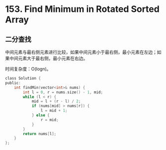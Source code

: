 # 153. Find Minimum in Rotated Sorted Array

## 二分查找

中间元素与最右侧元素进行比较，如果中间元素小于最右侧，最小元素在左边；如果中间元素大于最右侧，最小元素在右边。

时间复杂度：O(logn)。

```c
class Solution {
public:
    int findMin(vector<int>& nums) {
        int l = 0, r = nums.size() - 1, mid;
        while (l < r) {
            mid = l + (r - l) / 2;
            if (nums[mid] > nums[r]) {
                l = mid + 1;
            } else {
                r = mid;
            }
        }
        return nums[l];
    }
};
```